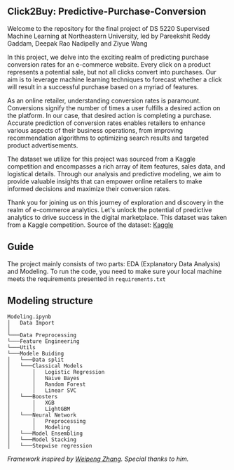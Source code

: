 ## Click2Buy: Predictive-Purchase-Conversion

Welcome to the repository for the final project of DS 5220 Supervised Machine Learning at Northeastern University, led by Pareekshit Reddy Gaddam, Deepak Rao Nadipelly and Ziyue Wang

In this project, we delve into the exciting realm of predicting purchase conversion rates for an e-commerce website. Every click on a product represents a potential sale, but not all clicks convert into purchases. Our aim is to leverage machine learning techniques to forecast whether a click will result in a successful purchase based on a myriad of features.

As an online retailer, understanding conversion rates is paramount. Conversions signify the number of times a user fulfills a desired action on the platform. In our case, that desired action is completing a purchase. Accurate prediction of conversion rates enables retailers to enhance various aspects of their business operations, from improving recommendation algorithms to optimizing search results and targeted product advertisements.

The dataset we utilize for this project was sourced from a Kaggle competition and encompasses a rich array of item features, sales data, and logistical details. Through our analysis and predictive modeling, we aim to provide valuable insights that can empower online retailers to make informed decisions and maximize their conversion rates.

Thank you for joining us on this journey of exploration and discovery in the realm of e-commerce analytics. Let's unlock the potential of predictive analytics to drive success in the digital marketplace. This dataset was taken from a Kaggle competition.
Source of the dataset: [Kaggle](https://www.kaggle.com/c/conversion-rate-prediction/data)

## Guide
The project mainly consists of two parts: EDA (Explanatory Data Analysis) and Modeling. To run the code, you need to make sure your local machine meets the requirements presented in `requirements.txt`
## Modeling structure
```
Modeling.ipynb
│   Data Import    
│
└───Data Preprocessing
└───Feature Engineering
└───Utils
└───Modele Buiding
│   └───Data split
│   └───Classical Models
│       │   Logistic Regression
│       │   Naive Bayes
│       │   Random Forest
│       │   Linear SVC
│   └───Boosters
│       │   XGB
│       │   LightGBM
│   └───Neural Network
│       │   Preprocessing
│       │   Modeling
│   └───Model Ensembling
│   └───Model Stacking
│   └───Stepwise regression
```


*Framework inspired by [Weipeng Zhang](https://github.com/Wp-Zhang). Special thanks to him.*
